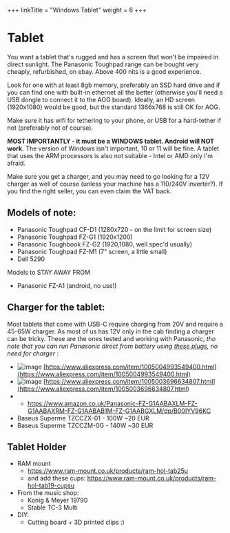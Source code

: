 +++
linkTitle = "Windows Tablet"
weight = 6
+++

# Tablet

You want a tablet that's rugged and has a screen that won't be impaired in direct sunlight. The Panasonic Toughpad range can be bought very cheaply, refurbished, on ebay. Above 400 nits is a good experience.

Look for one with at least 8gb memory, preferably an SSD hard drive and if you can find one with built-in ethernet all the better (otherwise you'll need a USB dongle to connect it to the AOG board). Ideally, an HD screen (1920x1080) would be good, but the standard 1366x768 is still OK for AOG.

Make sure it has wifi for tethering to your phone, or USB for a hard-tether if not (preferably not of course).

**MOST IMPORTANTLY - it must be a WINDOWS tablet. Android will NOT work.** The version of Windows isn't important, 10 or 11 will be fine. A tablet that uses the ARM processors is also not suitable - Intel or AMD only I'm afraid.

Make sure you get a charger, and you may need to go looking for a 12V charger as well of course (unless your machine has a 110/240V inverter?). If you find the right seller, you can even claim the VAT back.

## Models of note:

* Panasonic Toughpad CF-D1 (1280x720 - on the limit for screen size)
* Panasonic Toughpad FZ-G1 (1920x1200)
* Panasonic Toughbook FZ-G2 (1920,1080, well spec'd usually)
* Panasonic Toughpad FZ-M1 (7" screen, a little small)
* Dell 5290

Models to STAY AWAY FROM

* Panasonic FZ-A1 (android, no use!)

## Charger for the tablet:
Most tablets that come with USB-C require charging from 20V and require a 45-65W charger. As most of us has 12V only in the cab finding a charger can be tricky.
These are the ones tested and working with Panasonic, *tho note that you can run Panasonic direct from battery using [these plugs](https://cpc.farnell.com/pro-power/ppw00029/lead-dc-power-2-5mm-plug-to-plug/dp/PW03428), no need for charger* :
* ![image](../../img/usb-charger.png)
 [https://www.aliexpress.com/item/1005004993549400.html](https://www.aliexpress.com/item/1005004993549400.html) 
* ![image](../../img/12v-usb-charger.png)
 [https://www.aliexpress.com/item/1005003696634807.html](https://www.aliexpress.com/item/1005003696634807.html)
* * https://www.amazon.co.uk/Panasonic-FZ-G1AABAXLM-FZ-G1AABAXRM-FZ-G1AABAB1M-FZ-G1AABGXLM/dp/B00IYV96KC
* Baseus Superme TZCCZX-01 - 100W ~20 EUR
* Baseus Superme TZCCZM-0G - 140W ~30 EUR

## Tablet Holder
 * RAM mount
   * https://www.ram-mount.co.uk/products/ram-hol-tab25u
   * and add these cups: https://www.ram-mount.co.uk/products/ram-hol-tab19-cupsu
 * From the music shop:
   * Konig & Meyer 19790
   * Stable TC-3 Multi
 * DIY:
   * Cutting board + 3D printed clips :)